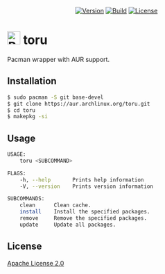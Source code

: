 <p align="center">
    <a href="https://github.com/PryosCode/toru/tags"><img alt="Version" src="https://img.shields.io/github/v/release/PryosCode/toru?label=Version"></a>
    <a href="https://github.com/PryosCode/toru/actions/workflows/build.yml"><img alt="Build" src="https://github.com/PryosCode/toru/actions/workflows/build.yml/badge.svg"></a>
    <a href="https://github.com/PryosCode/toru/blob/master/LICENSE"><img alt="License" src="https://img.shields.io/github/license/PryosCode/toru?label=License"></a>
</p>

# <a href="https://github.com/PryosCode/toru/blob/master/img/pacman.png"><img src="https://github.com/PryosCode/toru/raw/master/img/pacman.png" alt="Pacman" width="30" height="auto"></a> toru

Pacman wrapper with AUR support.

## Installation

```bash
$ sudo pacman -S git base-devel
$ git clone https://aur.archlinux.org/toru.git
$ cd toru
$ makepkg -si
```

## Usage

```bash
USAGE:
    toru <SUBCOMMAND>

FLAGS:
    -h, --help       Prints help information
    -V, --version    Prints version information

SUBCOMMANDS:
    clean      Clean cache.
    install    Install the specified packages.
    remove     Remove the specified packages.
    update     Update all packages.
```

## License

[Apache License 2.0](https://github.com/PryosCode/toru/blob/master/LICENSE)
